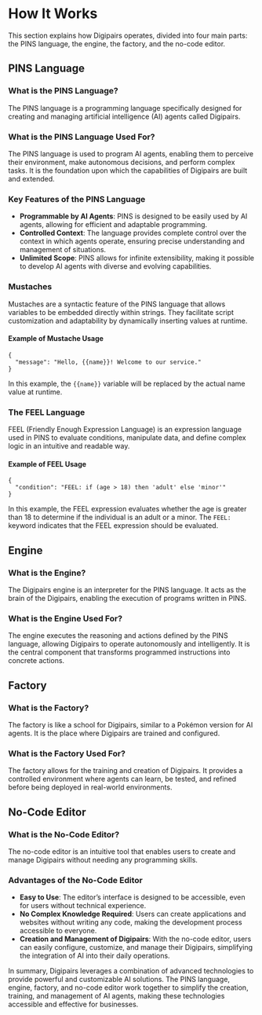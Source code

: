# How It Works

This section explains how Digipairs operates, divided into four main parts: the PINS language, the engine, the factory, and the no-code editor.

## PINS Language

### What is the PINS Language?

The PINS language is a programming language specifically designed for creating and managing artificial intelligence (AI) agents called Digipairs.

### What is the PINS Language Used For?

The PINS language is used to program AI agents, enabling them to perceive their environment, make autonomous decisions, and perform complex tasks. It is the foundation upon which the capabilities of Digipairs are built and extended.

### Key Features of the PINS Language

- **Programmable by AI Agents**: PINS is designed to be easily used by AI agents, allowing for efficient and adaptable programming.
- **Controlled Context**: The language provides complete control over the context in which agents operate, ensuring precise understanding and management of situations.
- **Unlimited Scope**: PINS allows for infinite extensibility, making it possible to develop AI agents with diverse and evolving capabilities.

### Mustaches

Mustaches are a syntactic feature of the PINS language that allows variables to be embedded directly within strings. They facilitate script customization and adaptability by dynamically inserting values at runtime.

#### Example of Mustache Usage

```pins
{
  "message": "Hello, {{name}}! Welcome to our service."
}
```

In this example, the `{{name}}` variable will be replaced by the actual name value at runtime.

### The FEEL Language

FEEL (Friendly Enough Expression Language) is an expression language used in PINS to evaluate conditions, manipulate data, and define complex logic in an intuitive and readable way.

#### Example of FEEL Usage

```pins
{
  "condition": "FEEL: if (age > 18) then 'adult' else 'minor'"
}
```

In this example, the FEEL expression evaluates whether the age is greater than 18 to determine if the individual is an adult or a minor. The `FEEL:` keyword indicates that the FEEL expression should be evaluated.

## Engine

### What is the Engine?

The Digipairs engine is an interpreter for the PINS language. It acts as the brain of the Digipairs, enabling the execution of programs written in PINS.

### What is the Engine Used For?

The engine executes the reasoning and actions defined by the PINS language, allowing Digipairs to operate autonomously and intelligently. It is the central component that transforms programmed instructions into concrete actions.

## Factory

### What is the Factory?

The factory is like a school for Digipairs, similar to a Pokémon version for AI agents. It is the place where Digipairs are trained and configured.

### What is the Factory Used For?

The factory allows for the training and creation of Digipairs. It provides a controlled environment where agents can learn, be tested, and refined before being deployed in real-world environments.

## No-Code Editor

### What is the No-Code Editor?

The no-code editor is an intuitive tool that enables users to create and manage Digipairs without needing any programming skills.

### Advantages of the No-Code Editor

- **Easy to Use**: The editor’s interface is designed to be accessible, even for users without technical experience.
- **No Complex Knowledge Required**: Users can create applications and websites without writing any code, making the development process accessible to everyone.
- **Creation and Management of Digipairs**: With the no-code editor, users can easily configure, customize, and manage their Digipairs, simplifying the integration of AI into their daily operations.

In summary, Digipairs leverages a combination of advanced technologies to provide powerful and customizable AI solutions. The PINS language, engine, factory, and no-code editor work together to simplify the creation, training, and management of AI agents, making these technologies accessible and effective for businesses.
